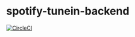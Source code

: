 # spotify-tunein-backend
[![CircleCI](https://circleci.com/gh/jberglinds/spotify-tunein-backend.svg?style=svg&circle-token=3b3bc0a28e53345af8b1e7553d2a9fcf99752955)](https://circleci.com/gh/jberglinds/spotify-tunein-backend)
